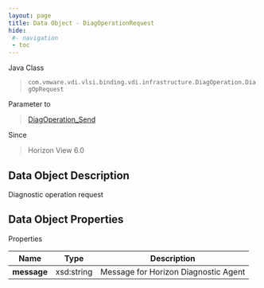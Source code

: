 ```yaml
---
layout: page
title: Data Object - DiagOperationRequest
hide:
 #- navigation
 - toc
---
```






Java Class  
> `com.vmware.vdi.vlsi.binding.vdi.infrastructure.DiagOperation.DiagOpRequest`

Parameter to  
> [DiagOperation_Send](vdi.infrastructure.DiagOperation.md#send)

Since  
> Horizon View 6.0


## Data Object Description 

Diagnostic operation request 

## Data Object Properties

Properties

Name |  Type |  Description   
---|---|---  
**message**|  xsd:string|  Message for Horizon Diagnostic Agent   
  
  
  
   
  
  

